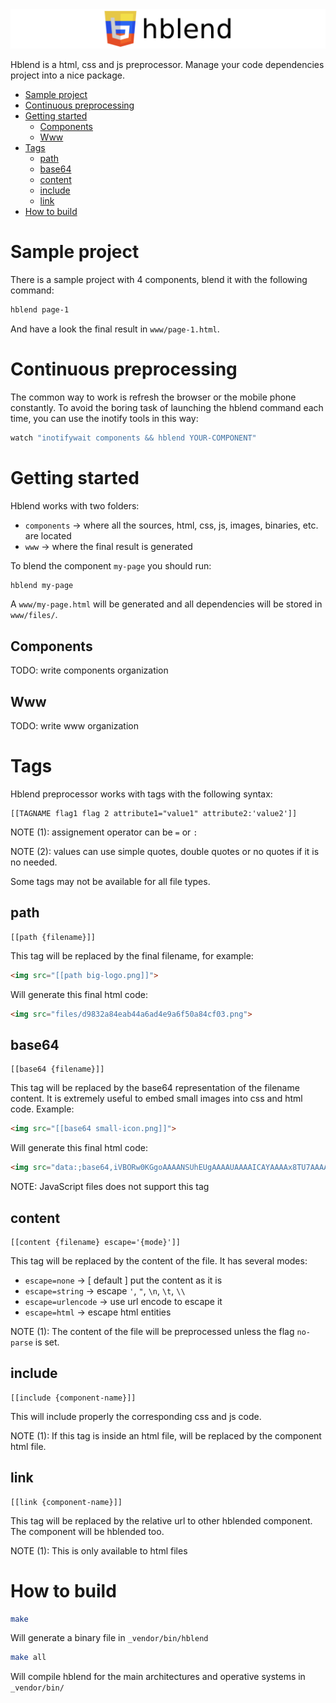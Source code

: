 <img src="logo.png">

Hblend is a html, css and js preprocessor. Manage your code dependencies project into a nice package.

<!-- MarkdownTOC autolink=true bracket=round depth=4 -->

- [Sample project](#sample-project)
- [Continuous preprocessing](#continuous-preprocessing)
- [Getting started](#getting-started)
    - [Components](#components)
    - [Www](#www)
- [Tags](#tags)
    - [path](#path)
    - [base64](#base64)
    - [content](#content)
    - [include](#include)
    - [link](#link)
- [How to build](#how-to-build)

<!-- /MarkdownTOC -->

# Sample project

There is a sample project with 4 components, blend it with the following command:

```bash
hblend page-1
```

And have a look the final result in `www/page-1.html`.

# Continuous preprocessing

The common way to work is refresh the browser or the mobile phone constantly. To avoid the boring task of launching the hblend command each time, you can use the inotify tools in this way:

```bash
watch "inotifywait components && hblend YOUR-COMPONENT"
```

# Getting started

Hblend works with two folders:

* `components` -> where all the sources, html, css, js, images, binaries, etc. are located
* `www` -> where the final result is generated

To blend the component `my-page` you should run:

```bash
hblend my-page
```

A `www/my-page.html` will be generated and all dependencies will be stored in `www/files/`.

## Components

TODO: write components organization

## Www

TODO: write www organization


# Tags

Hblend preprocessor works with tags with the following syntax:

```
[[TAGNAME flag1 flag 2 attribute1="value1" attribute2:'value2']]
```

NOTE (1): assignement operator can be `=` or `:`

NOTE (2): values can use simple quotes, double quotes or no quotes if it is no needed.

Some tags may not be available for all file types.

## path

```text
[[path {filename}]]
```

This tag will be replaced by the final filename, for example:

```html
<img src="[[path big-logo.png]]">
```

Will generate this final html code:

```html
<img src="files/d9832a84eab44a6ad4e9a6f50a84cf03.png">
```

## base64

```text
[[base64 {filename}]]
```

This tag will be replaced by the base64 representation of the filename content. It is extremely useful to embed small images into css and html code. Example:

```html
<img src="[[base64 small-icon.png]]">
```

Will generate this final html code:

```html
<img src="data:;base64,iVBORw0KGgoAAAANSUhEUgAAAAUAAAAICAYAAAAx8TU7AAAALElEQVQI13WOuQ0AIBDDbPbfOXQnBCGllc8k4dICUF9YnV+oTs3Ac6/GbZc2hNgLDevagOMAAAAASUVORK5CYII=">
```

NOTE: JavaScript files does not support this tag

## content

```text
[[content {filename} escape='{mode}']]
```

This tag will be replaced by the content of the file. It has several modes:

* `escape=none` -> [ default ] put the content as it is
* `escape=string` -> escape `'`, `"`, `\n`, `\t`, `\\`
* `escape=urlencode` -> use url encode to escape it
* `escape=html` -> escape html entities

NOTE (1): The content of the file will be preprocessed unless the flag `no-parse` is set.

## include

```text
[[include {component-name}]]
```

This will include properly the corresponding css and js code.

NOTE (1): If this tag is inside an html file, will be replaced by the component html file.

## link

```text
[[link {component-name}]]
```

This tag will be replaced by the relative url to other hblended component. The component will be hblended too.

NOTE (1): This is only available to html files

# How to build

```bash
make
```

Will generate a binary file in `_vendor/bin/hblend`


```bash
make all
```

Will compile hblend for the main architectures and operative systems in `_vendor/bin/`
